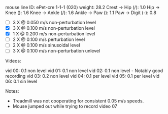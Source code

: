 mouse line ID: ePet-cre 1-1-1 (020)
weight: 28.2
Crest -> Hip   (/): 1.0
Hip   -> Knee  (\): 1.6
Knee  -> Ankle (/): 1.6
Ankle -> Paw   (\): 1.1
Paw   -> Digit (-): 0.8

- [ ] 3 X @ 0.050 m/s non-perturbation level
- [X] 3 X @ 0.100 m/s non-perturbation level
- [X] 1 X @ 0.200 m/s non-perturbation level
- [ ] 2 X @ 0.100 m/s perturbation level
- [ ] 2 X @ 0.100 m/s sinusoidal level
- [ ] 3 X @ 0.100 m/s non-perturbation unlevel

Videos:

vid 00: 0.1 non level
vid 01: 0.1 non level
vid 02: 0.1 non level
    - Notably good recording
vid 03: 0.2 non level
vid 04: 0.1 per level
vid 05: 0.1 per level
vid 06: 0.1 sin level


Notes:

- Treadmill was not cooperating for consistent 0.05 m/s speeds.
- Mouse jumped out while trying to record video 07